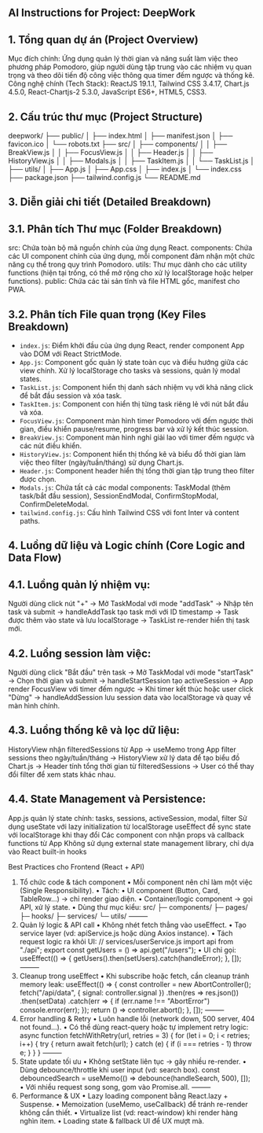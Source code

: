 ## AI Instructions for Project: DeepWork

## 1. Tổng quan dự án (Project Overview)

Mục đích chính: Ứng dụng quản lý thời gian và năng suất làm việc theo phương pháp Pomodoro, giúp người dùng tập trung vào các nhiệm vụ quan trọng và theo dõi tiến độ công việc thông qua timer đếm ngược và thống kê.
Công nghệ chính (Tech Stack): ReactJS 19.1.1, Tailwind CSS 3.4.17, Chart.js 4.5.0, React-Chartjs-2 5.3.0, JavaScript ES6+, HTML5, CSS3.

## 2. Cấu trúc thư mục (Project Structure)

deepwork/
├── public/
│ ├── index.html
│ ├── manifest.json
│ ├── favicon.ico
│ └── robots.txt
├── src/
│ ├── components/
│ │ ├── BreakView.js
│ │ ├── FocusView.js
│ │ ├── Header.js
│ │ ├── HistoryView.js
│ │ ├── Modals.js
│ │ ├── TaskItem.js
│ │ └── TaskList.js
│ ├── utils/
│ ├── App.js
│ ├── App.css
│ ├── index.js
│ └── index.css
├── package.json
├── tailwind.config.js
└── README.md

## 3. Diễn giải chi tiết (Detailed Breakdown)

## 3.1. Phân tích Thư mục (Folder Breakdown)

src: Chứa toàn bộ mã nguồn chính của ứng dụng React.
components: Chứa các UI component chính của ứng dụng, mỗi component đảm nhận một chức năng cụ thể trong quy trình Pomodoro.
utils: Thư mục dành cho các utility functions (hiện tại trống, có thể mở rộng cho xử lý localStorage hoặc helper functions).
public: Chứa các tài sản tĩnh và file HTML gốc, manifest cho PWA.

## 3.2. Phân tích File quan trọng (Key Files Breakdown)

- `index.js`: Điểm khởi đầu của ứng dụng React, render component App vào DOM với React StrictMode.
- `App.js`: Component gốc quản lý state toàn cục và điều hướng giữa các view chính. Xử lý localStorage cho tasks và sessions, quản lý modal states.
- `TaskList.js`: Component hiển thị danh sách nhiệm vụ với khả năng click để bắt đầu session và xóa task.
- `TaskItem.js`: Component con hiển thị từng task riêng lẻ với nút bắt đầu và xóa.
- `FocusView.js`: Component màn hình timer Pomodoro với đếm ngược thời gian, điều khiển pause/resume, progress bar và xử lý kết thúc session.
- `BreakView.js`: Component màn hình nghỉ giải lao với timer đếm ngược và các nút điều khiển.
- `HistoryView.js`: Component hiển thị thống kê và biểu đồ thời gian làm việc theo filter (ngày/tuần/tháng) sử dụng Chart.js.
- `Header.js`: Component header hiển thị tổng thời gian tập trung theo filter được chọn.
- `Modals.js`: Chứa tất cả các modal components: TaskModal (thêm task/bắt đầu session), SessionEndModal, ConfirmStopModal, ConfirmDeleteModal.
- `tailwind.config.js`: Cấu hình Tailwind CSS với font Inter và content paths.

## 4. Luồng dữ liệu và Logic chính (Core Logic and Data Flow)

## 4.1. Luồng quản lý nhiệm vụ:

Người dùng click nút "+" → Mở TaskModal với mode "addTask" → Nhập tên task và submit → handleAddTask tạo task mới với ID timestamp → Task được thêm vào state và lưu localStorage → TaskList re-render hiển thị task mới.

## 4.2. Luồng session làm việc:

Người dùng click "Bắt đầu" trên task → Mở TaskModal với mode "startTask" → Chọn thời gian và submit → handleStartSession tạo activeSession → App render FocusView với timer đếm ngược → Khi timer kết thúc hoặc user click "Dừng" → handleAddSession lưu session data vào localStorage và quay về màn hình chính.

## 4.3. Luồng thống kê và lọc dữ liệu:

HistoryView nhận filteredSessions từ App → useMemo trong App filter sessions theo ngày/tuần/tháng → HistoryView xử lý data để tạo biểu đồ Chart.js → Header tính tổng thời gian từ filteredSessions → User có thể thay đổi filter để xem stats khác nhau.

## 4.4. State Management và Persistence:

App.js quản lý state chính: tasks, sessions, activeSession, modal, filter
Sử dụng useState với lazy initialization từ localStorage
useEffect để sync state với localStorage khi thay đổi
Các component con nhận props và callback functions từ App
Không sử dụng external state management library, chỉ dựa vào React built-in hooks

<!-- Rule -->

Best Practices cho Frontend (React + API)

1. Tổ chức code & tách component
   • Mỗi component nên chỉ làm một việc (Single Responsibility).
   • Tách:
   • UI component (Button, Card, TableRow…) → chỉ render giao diện.
   • Container/logic component → gọi API, xử lý state.
   • Dùng thư mục kiểu:
   src/
   ├─ components/
   ├─ pages/
   ├─ hooks/
   ├─ services/
   └─ utils/
   ⸻
2. Quản lý logic & API call
   • Không nhét fetch thẳng vào useEffect.
   • Tạo service layer (vd: apiService.js hoặc dùng Axios instance).
   • Tách request logic ra khỏi UI:
   // services/userService.js
   import api from "./api";
   export const getUsers = () => api.get("/users");
   • UI chỉ gọi:
   useEffect(() => {
   getUsers().then(setUsers).catch(handleError);
   }, []);
   ⸻
3. Cleanup trong useEffect
   • Khi subscribe hoặc fetch, cần cleanup tránh memory leak:
   useEffect(() => {
   const controller = new AbortController();
   fetch("/api/data", { signal: controller.signal })
   .then(res => res.json())
   .then(setData)
   .catch(err => {
   if (err.name !== "AbortError") console.error(err);
   });
   return () => controller.abort();
   }, []);
   ⸻
4. Error handling & Retry
   • Luôn handle lỗi (network down, 500 server, 404 not found…).
   • Có thể dùng react-query hoặc tự implement retry logic:
   async function fetchWithRetry(url, retries = 3) {
   for (let i = 0; i < retries; i++) {
   try {
   return await fetch(url);
   } catch (e) {
   if (i === retries - 1) throw e;
   }
   }
   }
   ⸻
5. State update tối ưu
   • Không setState liên tục → gây nhiều re-render.
   • Dùng debounce/throttle khi user input (vd: search box).
   const debouncedSearch = useMemo(() => debounce(handleSearch, 500), []);
   • Với nhiều request song song, gom vào Promise.all.
   ⸻
6. Performance & UX
   • Lazy loading component bằng React.lazy + Suspense.
   • Memoization (useMemo, useCallback) để tránh re-render không cần thiết.
   • Virtualize list (vd: react-window) khi render hàng nghìn item.
   • Loading state & fallback UI để UX mượt mà.
